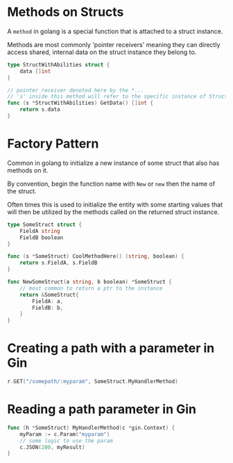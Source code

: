 # Methods on Structs

A `method` in golang is a special function that is attached to a struct instance.

Methods are most commonly 'pointer receivers' meaning they can directly access shared, internal data on the struct instance they belong to.

```go
type StructWithAbilities struct {
	data []int
}

// pointer receiver denoted here by the *...
// 's' inside this method will refer to the specific instance of StructWithAbilities rather than a copy of the data.
func (s *StructWithAbilities) GetData() []int {
	return s.data
}
```

# Factory Pattern

Common in golang to initialize a new instance of some struct that also has methods on it.

By convention, begin the function name with `New` or `new` then the name of the struct.

Often times this is used to initialize the entity with some starting values that will then be utilized by the methods called on the returned struct instance.

```go
type SomeStruct struct {
	FieldA string
	FieldB boolean
}

func (s *SomeStruct) CoolMethodHere() (string, boolean) {
	return s.FieldA, s.FieldB
}

func NewSomeStruct(a string, b boolean) *SomeStruct {
	// most common to return a ptr to the instance
	return &SomeStruct{
		FieldA: a,
		FieldB: b,
	}
}
```

# Creating a path with a parameter in Gin

```go
r.GET("/somepath/:myparam", SomeStruct.MyHandlerMethod)
```

# Reading a path parameter in Gin

```go
func (h *SomeStruct) MyHandlerMethod(c *gin.Context) {
	myParam := c.Param("myparam")
	// some logic to use the param
	c.JSON(200, myResult)
}
```
